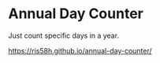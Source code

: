 # Annual Day Counter
Just count specific days in a year.

https://ris58h.github.io/annual-day-counter/
